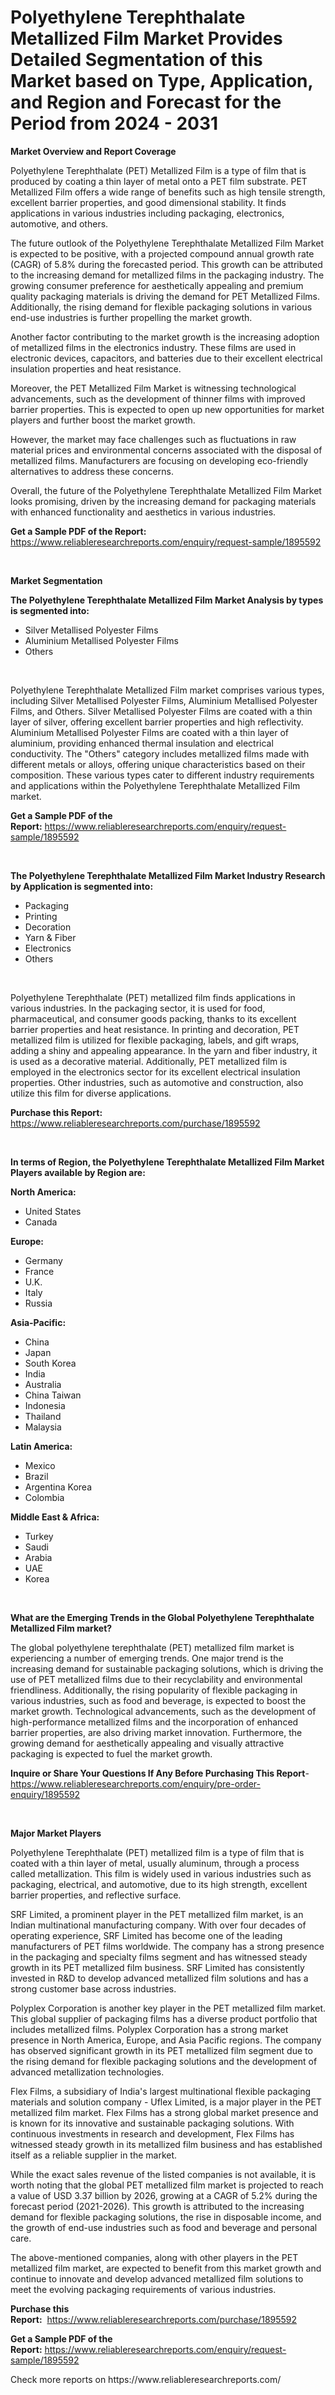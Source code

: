 <p><h1>Polyethylene Terephthalate Metallized Film Market Provides Detailed Segmentation of this Market based on Type, Application, and Region and Forecast for the Period from 2024 - 2031</h1></p><p><strong>Market Overview and Report Coverage</strong></p>
<p><p>Polyethylene Terephthalate (PET) Metallized Film is a type of film that is produced by coating a thin layer of metal onto a PET film substrate. PET Metallized Film offers a wide range of benefits such as high tensile strength, excellent barrier properties, and good dimensional stability. It finds applications in various industries including packaging, electronics, automotive, and others.</p><p>The future outlook of the Polyethylene Terephthalate Metallized Film Market is expected to be positive, with a projected compound annual growth rate (CAGR) of 5.8% during the forecasted period. This growth can be attributed to the increasing demand for metallized films in the packaging industry. The growing consumer preference for aesthetically appealing and premium quality packaging materials is driving the demand for PET Metallized Films. Additionally, the rising demand for flexible packaging solutions in various end-use industries is further propelling the market growth.</p><p>Another factor contributing to the market growth is the increasing adoption of metallized films in the electronics industry. These films are used in electronic devices, capacitors, and batteries due to their excellent electrical insulation properties and heat resistance.</p><p>Moreover, the PET Metallized Film Market is witnessing technological advancements, such as the development of thinner films with improved barrier properties. This is expected to open up new opportunities for market players and further boost the market growth.</p><p>However, the market may face challenges such as fluctuations in raw material prices and environmental concerns associated with the disposal of metallized films. Manufacturers are focusing on developing eco-friendly alternatives to address these concerns.</p><p>Overall, the future of the Polyethylene Terephthalate Metallized Film Market looks promising, driven by the increasing demand for packaging materials with enhanced functionality and aesthetics in various industries.</p></p>
<p><strong>Get a Sample PDF of the Report:</strong> <a href="https://www.reliableresearchreports.com/enquiry/request-sample/1895592">https://www.reliableresearchreports.com/enquiry/request-sample/1895592</a></p>
<p>&nbsp;</p>
<p><strong>Market Segmentation</strong></p>
<p><strong>The Polyethylene Terephthalate Metallized Film Market Analysis by types is segmented into:</strong></p>
<p><ul><li>Silver Metallised Polyester Films</li><li>Aluminium Metallised Polyester Films</li><li>Others</li></ul></p>
<p>&nbsp;</p>
<p><p>Polyethylene Terephthalate Metallized Film market comprises various types, including Silver Metallised Polyester Films, Aluminium Metallised Polyester Films, and Others. Silver Metallised Polyester Films are coated with a thin layer of silver, offering excellent barrier properties and high reflectivity. Aluminium Metallised Polyester Films are coated with a thin layer of aluminium, providing enhanced thermal insulation and electrical conductivity. The "Others" category includes metallized films made with different metals or alloys, offering unique characteristics based on their composition. These various types cater to different industry requirements and applications within the Polyethylene Terephthalate Metallized Film market.</p></p>
<p><strong>Get a Sample PDF of the Report:</strong>&nbsp;<a href="https://www.reliableresearchreports.com/enquiry/request-sample/1895592">https://www.reliableresearchreports.com/enquiry/request-sample/1895592</a></p>
<p>&nbsp;</p>
<p><strong>The Polyethylene Terephthalate Metallized Film Market Industry Research by Application is segmented into:</strong></p>
<p><ul><li>Packaging</li><li>Printing</li><li>Decoration</li><li>Yarn & Fiber</li><li>Electronics</li><li>Others</li></ul></p>
<p>&nbsp;</p>
<p><p>Polyethylene Terephthalate (PET) metallized film finds applications in various industries. In the packaging sector, it is used for food, pharmaceutical, and consumer goods packing, thanks to its excellent barrier properties and heat resistance. In printing and decoration, PET metallized film is utilized for flexible packaging, labels, and gift wraps, adding a shiny and appealing appearance. In the yarn and fiber industry, it is used as a decorative material. Additionally, PET metallized film is employed in the electronics sector for its excellent electrical insulation properties. Other industries, such as automotive and construction, also utilize this film for diverse applications.</p></p>
<p><strong>Purchase this Report:</strong>&nbsp; <a href="https://www.reliableresearchreports.com/purchase/1895592">https://www.reliableresearchreports.com/purchase/1895592</a></p>
<p>&nbsp;</p>
<p><strong>In terms of Region, the Polyethylene Terephthalate Metallized Film Market Players available by Region are:</strong></p>
<p>
    <p> <strong> North America: </strong>
        <ul>
            <li>United States</li>
            <li>Canada</li>
        </ul>
        </p> 
    <p> <strong> Europe: </strong>
        <ul>
            <li>Germany</li>
            <li>France</li>
            <li>U.K.</li>
            <li>Italy</li>
            <li>Russia</li>
        </ul>
        </p> 
    <p> <strong> Asia-Pacific: </strong>
        <ul>
            <li>China</li>
            <li>Japan</li>
            <li>South Korea</li>
            <li>India</li>
            <li>Australia</li>
            <li>China Taiwan</li>
            <li>Indonesia</li>
            <li>Thailand</li>
            <li>Malaysia</li>
        </ul>
        </p> 
    <p> <strong> Latin America: </strong>
        <ul>
            <li>Mexico</li>
            <li>Brazil</li>
            <li>Argentina Korea</li>
            <li>Colombia</li>
        </ul>
        </p> 
    <p> <strong> Middle East & Africa: </strong>
        <ul>
            <li>Turkey</li>
            <li>Saudi</li>
            <li>Arabia</li>
            <li>UAE</li>
            <li>Korea</li>
        </ul>
    </p>
    </p>
<p>&nbsp;</p>
<p><strong>What are the Emerging Trends in the Global Polyethylene Terephthalate Metallized Film market?</strong></p>
<p><p>The global polyethylene terephthalate (PET) metallized film market is experiencing a number of emerging trends. One major trend is the increasing demand for sustainable packaging solutions, which is driving the use of PET metallized films due to their recyclability and environmental friendliness. Additionally, the rising popularity of flexible packaging in various industries, such as food and beverage, is expected to boost the market growth. Technological advancements, such as the development of high-performance metallized films and the incorporation of enhanced barrier properties, are also driving market innovation. Furthermore, the growing demand for aesthetically appealing and visually attractive packaging is expected to fuel the market growth.</p></p>
<p><strong>Inquire or Share Your Questions If Any Before Purchasing This Report</strong>- <a href="https://www.reliableresearchreports.com/enquiry/pre-order-enquiry/1895592">https://www.reliableresearchreports.com/enquiry/pre-order-enquiry/1895592</a></p>
<p>&nbsp;</p>
<p><strong>Major Market Players</strong></p>
<p><p>Polyethylene Terephthalate (PET) metallized film is a type of film that is coated with a thin layer of metal, usually aluminum, through a process called metallization. This film is widely used in various industries such as packaging, electrical, and automotive, due to its high strength, excellent barrier properties, and reflective surface.</p><p>SRF Limited, a prominent player in the PET metallized film market, is an Indian multinational manufacturing company. With over four decades of operating experience, SRF Limited has become one of the leading manufacturers of PET films worldwide. The company has a strong presence in the packaging and specialty films segment and has witnessed steady growth in its PET metallized film business. SRF Limited has consistently invested in R&D to develop advanced metallized film solutions and has a strong customer base across industries.</p><p>Polyplex Corporation is another key player in the PET metallized film market. This global supplier of packaging films has a diverse product portfolio that includes metallized films. Polyplex Corporation has a strong market presence in North America, Europe, and Asia Pacific regions. The company has observed significant growth in its PET metallized film segment due to the rising demand for flexible packaging solutions and the development of advanced metallization technologies.</p><p>Flex Films, a subsidiary of India's largest multinational flexible packaging materials and solution company - Uflex Limited, is a major player in the PET metallized film market. Flex Films has a strong global market presence and is known for its innovative and sustainable packaging solutions. With continuous investments in research and development, Flex Films has witnessed steady growth in its metallized film business and has established itself as a reliable supplier in the market.</p><p>While the exact sales revenue of the listed companies is not available, it is worth noting that the global PET metallized film market is projected to reach a value of USD 3.37 billion by 2026, growing at a CAGR of 5.2% during the forecast period (2021-2026). This growth is attributed to the increasing demand for flexible packaging solutions, the rise in disposable income, and the growth of end-use industries such as food and beverage and personal care.</p><p>The above-mentioned companies, along with other players in the PET metallized film market, are expected to benefit from this market growth and continue to innovate and develop advanced metallized film solutions to meet the evolving packaging requirements of various industries.</p></p>
<p><strong>Purchase this Report:</strong>&nbsp;&nbsp;<a href="https://www.reliableresearchreports.com/purchase/1895592">https://www.reliableresearchreports.com/purchase/1895592</a></p>
<p></p>
<p><strong>Get a Sample PDF of the Report:</strong>&nbsp;<a href="https://www.reliableresearchreports.com/enquiry/request-sample/1895592">https://www.reliableresearchreports.com/enquiry/request-sample/1895592</a></p>
<p>Check more reports on https://www.reliableresearchreports.com/</p>